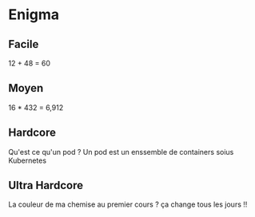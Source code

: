 # Enigma

## Facile
12 + 48 = 60 

## Moyen 
16 * 432 = 6,912

## Hardcore
Qu'est ce qu'un pod ?
Un pod est un enssemble de containers soius Kubernetes

## Ultra Hardcore
La couleur de ma chemise au premier cours ?
ça change tous les jours !!
